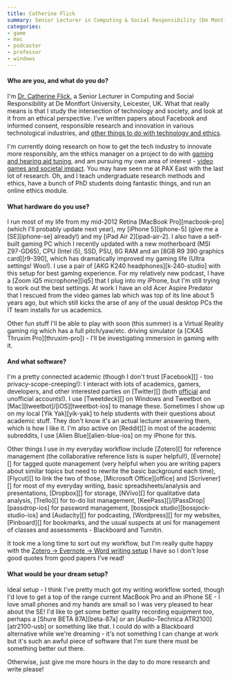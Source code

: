 ```yaml
---
title: Catherine Flick
summary: Senior Lecturer in Computing & Social Responsibility (De Montfont University)
categories:
- game
- mac
- podcaster
- professor
- windows
---
```


#### Who are you, and what do you do?

I'm [Dr. Catherine Flick](http://www.dmu.ac.uk/about-dmu/academic-staff/technology/catherine-flick/catherine-flick.aspx "Catherine's university page."), a Senior Lecturer in Computing and Social Responsibility at De Montfort University, Leicester, UK. What that really means is that I study the intersection of technology and society, and look at it from an ethical perspective. I've written papers about Facebook and informed consent, responsible research and innovation in various technological industries, and [other things to do with technology and ethics](https://scholar.google.co.uk/citations?hl=en&user=vB3wHkRNMgQJ "Catherine's ethics essays.").

I'm currently doing research on how to get the tech industry to innovate more responsibly, am the ethics manager on a project to do with [gaming and hearing aid tuning](http://www.3d-tune-in.eu/ "A project revolving around gaming and hearing aid users."), and am pursuing my own area of interest - [video games and societal impact](http://www.notjustagame.eu "Catherine's gaming and ethics podcast."). You may have seen me at PAX East with the last lot of research. Oh, and I teach undergraduate research methods and ethics, have a bunch of PhD students doing fantastic things, and run an online ethics module.

#### What hardware do you use?

I run most of my life from my mid-2012 Retina [MacBook Pro][macbook-pro] (which I'll probably update next year), my [iPhone 5][iphone-5] (give me a [SE][iphone-se] already!) and my [iPad Air 2][ipad-air-2]. I also have a self-built gaming PC which I recently updated with a new motherboard (MSI Z97-GD65), CPU (Intel i5), SSD, PSU, 8G RAM and an [8GB R9 390 graphics card][r9-390], which has dramatically improved my gaming life (Ultra settings! Woo!). I use a pair of [AKG K240 headphones][k-240-studio] with this setup for best gaming experience. For my relatively new podcast, I have a [Zoom iQ5 microphone][iq5] that I plug into my iPhone, but I'm still trying to work out the best settings. At work I have an old Acer Aspire Predator that I rescued from the video games lab which was top of its line about 5 years ago, but which still kicks the arse of any of the usual desktop PCs the IT team installs for us academics.

Other fun stuff I'll be able to play with soon (this summer) is a Virtual Reality gaming rig which has a full pitch/yaw/etc. driving simulator (a [CKAS Thruxim Pro][thruxim-pro]) - I'll be investigating immersion in gaming with it.

#### And what software?

I'm a pretty connected academic (though I don't trust [Facebook][] - too privacy-scope-creeping!): I interact with lots of academics, gamers, developers, and other interested parties on [Twitter][] (both [official](https://twitter.com/CatherineFlick "Catherine's Twitter account.") and unofficial accounts!). I use [Tweetdeck][] on Windows and Tweetbot on [Mac][tweetbot]/[iOS][tweetbot-ios] to manage these. Sometimes I show up on my local [Yik Yak][yik-yak] to help students with their questions about academic stuff. They don't know it's an actual lecturer answering them, which is how I like it. I'm also active on [Reddit][] in most of the academic subreddits, I use [Alien Blue][alien-blue-ios] on my iPhone for this.

Other things I use in my everyday workflow include [Zotero][] for reference management (the collaborative reference lists is super helpful!), [Evernote][] for tagged quote management (very helpful when you are writing papers about similar topics but need to rewrite the basic background each time), [Flycut][] to link the two of those, [Microsoft Office][office] and [Scrivener][] for most of my everyday writing, basic spreadsheets/analysis and presentations, [Dropbox][] for storage, [NVivo][] for qualitative data analysis, [Trello][] for to-do list management, [KeePass][]/[PassDrop][passdrop-ios] for password management, [bossjock studio][bossjock-studio-ios] and [Audacity][] for podcasting, [Wordpress][] for my websites, [Pinboard][] for bookmarks, and the usual suspects at uni for management of classes and assessments - Blackboard and Turnitin.

It took me a long time to sort out my workflow, but I'm really quite happy with the [Zotero -> Evernote -> Word writing setup](http://liedra.net/2014/12/on-the-shoulders-of-giants/ "Catherine's post on her writing setup.") I have so I don't lose good quotes from good papers I've read!

#### What would be your dream setup?

Ideal setup - I think I've pretty much got my writing workflow sorted, though I'd love to get a top of the range current MacBook Pro and an iPhone SE - I love small phones and my hands are small so I was very pleased to hear about the SE! I'd like to get some better quality recording equipment too, perhaps a [Shure BETA 87A][beta-87a] or an [Audio-Technica ATR2100][atr2100-usb] or something like that. I could do with a Blackboard alternative while we're dreaming - it's not something I can change at work but it's such an awful piece of software that I'm sure there must be something better out there.

Otherwise, just give me more hours in the day to do more research and write please!
